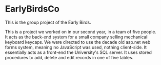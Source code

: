 # EarlyBirdsCo
This is the group project of the Early Birds.

This is a project we worked on in our second year, in a team of five people.
It acts as the back-end system for a small company selling mechanical keyboard keycaps.
We were directed to use the decade old asp.net web forms system, meaning no JavaScript was used, nothing client-side.
It essentially acts as a front-end the University's SQL server.
It uses stored procedures to add, delete and edit records in one of five tables.
